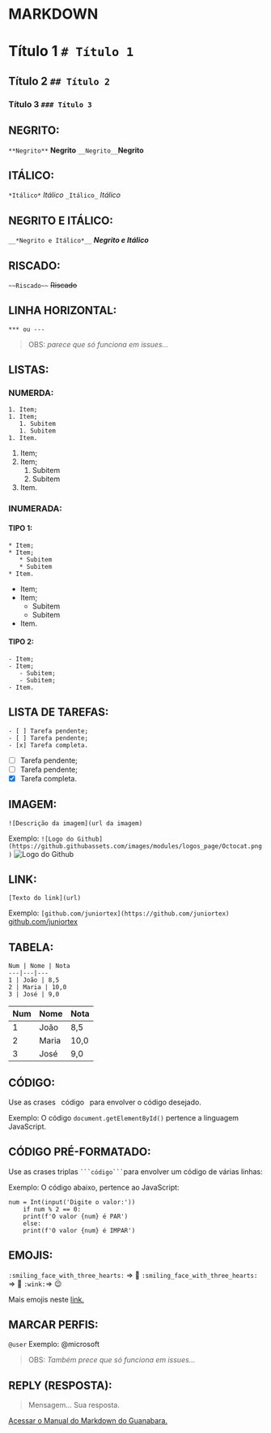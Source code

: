 # MARKDOWN
# Título 1 `# Título 1`
## Título 2 `## Título 2`
### Título 3 `### Título 3`

## NEGRITO:
`**Negrito**` **Negrito**
`__Negrito__`__Negrito__

## ITÁLICO:
`*Itálico*` *Itálico*
`_Itálico_` _Itálico_

## NEGRITO E ITÁLICO:
`__*Negrito e Itálico*__` __*Negrito e Itálico*__

## RISCADO:
`~~Riscado~~` ~~Riscado~~

## LINHA HORIZONTAL:
`*** ou ---`
> OBS: _parece que só funciona em issues..._

## LISTAS:
### NUMERDA:
```
1. Item;
1. Item;
   1. Subitem
   1. Subitem
1. Item.
```
1. Item;
1. Item;
   1. Subitem
   1. Subitem
1. Item.

### INUMERADA:
#### TIPO 1:
```
* Item;
* Item;
   * Subitem
   * Subitem
* Item.
```
* Item;
* Item;
   * Subitem
   * Subitem
* Item.

#### TIPO 2:
```
- Item;
- Item;
   - Subitem;
   - Subitem;
- Item.
```

## LISTA DE TAREFAS:
```
- [ ] Tarefa pendente;
- [ ] Tarefa pendente;
- [x] Tarefa completa.
```
- [ ] Tarefa pendente;
- [ ] Tarefa pendente;
- [x] Tarefa completa.

## IMAGEM:
`![Descrição da imagem](url da imagem)`

Exemplo:
`![Logo do Github](https://github.githubassets.com/images/modules/logos_page/Octocat.png)`
![Logo do Github](https://github.githubassets.com/images/modules/logos_page/Octocat.png)

## LINK:
`[Texto do link](url)`

Exemplo:
`[github.com/juniortex](https://github.com/juniortex)`
[github.com/juniortex](https://github.com/juniortex)

## TABELA:
```
Num | Nome | Nota
---|---|---
1 | João | 8,5
2 | Maria | 10,0
3 | José | 9,0
```
Num | Nome | Nota
---|---|---
1 | João | 8,5
2 | Maria | 10,0
3 | José | 9,0

## CÓDIGO:
Use as crases ` `código` ` para envolver o código desejado.

Exemplo:
O código `document.getElementById()` pertence a linguagem JavaScript.

## CÓDIGO PRÉ-FORMATADO:
Use as crases triplas ` ```código``` `para envolver um código de várias linhas:

Exemplo:
O código abaixo, pertence ao JavaScript:
```
num = Int(input('Digite o valor:'))
    if num % 2 == 0:
    print(f'O valor {num} é PAR')
    else:
    print(f'O valor {num} é IMPAR')
```

## EMOJIS:
`:smiling_face_with_three_hearts:` => :smiling_face_with_three_hearts:
`:smiling_face_with_three_hearts:` => :smiling_face_with_three_hearts:
`:wink:`=> :wink:

Mais emojis neste [link.](https://github.com/ikatyang/emoji-cheat-sheet)

## MARCAR PERFIS:
`@user` Exemplo: @microsoft
> OBS: _Também prece que só funciona em issues..._

## REPLY (RESPOSTA):
> Mensagem...
Sua resposta.

[Acessar o Manual do Markdown do Guanabara.](https://github.com/gustavoguanabara/git-github/tree/master/manuais-PDF)